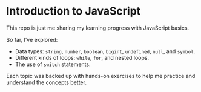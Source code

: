 # Introduction to JavaScript  

This repo is just me sharing my learning progress with JavaScript basics.  

So far, I’ve explored:  
- Data types: `string`, `number`, `boolean`, `bigint`, `undefined`, `null`, and `symbol`.  
- Different kinds of loops: `while`, `for`, and nested loops.  
- The use of `switch` statements.  

Each topic was backed up with hands-on exercises to help me practice and understand the concepts better.  
